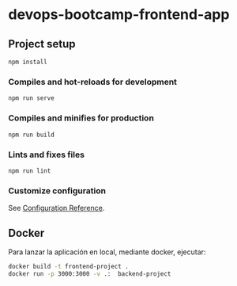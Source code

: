 # devops-bootcamp-frontend-app

## Project setup
```
npm install
```

### Compiles and hot-reloads for development
```
npm run serve
```

### Compiles and minifies for production
```
npm run build
```

### Lints and fixes files
```
npm run lint
```

### Customize configuration
See [Configuration Reference](https://cli.vuejs.org/config/).

## Docker

Para lanzar la aplicación en local, mediante docker, ejecutar:

~~~bash
docker build -t frontend-project .
docker run -p 3000:3000 -v .:  backend-project
~~~